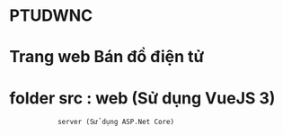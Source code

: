 # PTUDWNC
# Trang web Bán đồ điện tử 
# folder src :  web (Sử dụng VueJS 3)
                server (Sử dụng ASP.Net Core)

